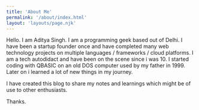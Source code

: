 ```yaml
---
title: 'About Me'
permalink: '/about/index.html'
layout: 'layouts/page.njk'
---
```


Hello. I am Aditya Singh. I am a programming geek based out of Delhi. I have been a startup founder once and have completed many web technology projects on multiple languages / frameworks / cloud platforms. I am a tech autodidact and have been on the scene since i was 10. I started coding with QBASIC on an old DOS computer used by my father in 1999. Later on i learned a lot of new things in my journey.

I have created this blog to share my notes and learnings which might be of use to other enthusiasts.

Thanks.
